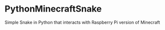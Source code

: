 # PythonMinecraftSnake
Simple Snake in Python that interacts with Raspberry Pi version of Minecraft
